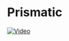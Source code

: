 # Prismatic


[![Video]( https://img.youtube.com/vi/TCSwasqHDko/maxresdefault.jpg)]([https://www.youtube.com/watch?v=jXnoFqcAkQA](https://www.youtube.com/watch?v=TCSwasqHDko&ab_channel=Matty_devlog)https://www.youtube.com/watch?v=TCSwasqHDko&ab_channel=Matty_devlog)
